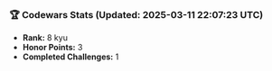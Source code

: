 ### 🏆 Codewars Stats (Updated: 2025-03-11 22:07:23 UTC)

- **Rank:** 8 kyu
- **Honor Points:** 3
- **Completed Challenges:** 1
